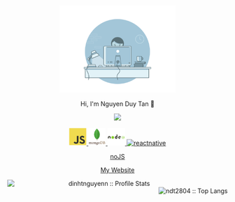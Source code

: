 <p align="center"><img height="200px" src="https://github.com/ndt2804/ndt2804/blob/main/it.gif" alt="ndt2804 :: images" /></p>
<p align="center">Hi, I'm Nguyen Duy Tan 👋</p>
<p align="center"><a href="https://github.com/ndt2804">
  <img src="https://komarev.com/ghpvc/?username=ndt2804&style=flat-square" />
</a></p>
<p align="center"> 
<a href="https://developer.mozilla.org/en-US/docs/Web/JavaScript" target="_blank" rel="noreferrer"> <img src="https://raw.githubusercontent.com/devicons/devicon/master/icons/javascript/javascript-original.svg" alt="javascript" width="40" height="40"/> </a>
<a href="https://www.mongodb.com/" target="_blank" rel="noreferrer"> <img src="https://raw.githubusercontent.com/devicons/devicon/master/icons/mongodb/mongodb-original-wordmark.svg" alt="mongodb" width="40" height="40"/> </a>
 <a href="https://nodejs.org" target="_blank" rel="noreferrer"> <img src="https://raw.githubusercontent.com/devicons/devicon/master/icons/nodejs/nodejs-original-wordmark.svg" alt="nodejs" width="40" height="40"/> </a>
 <a href="https://reactnative.dev/" target="_blank" rel="noreferrer"> <img src="https://reactnative.dev/img/header_logo.svg" alt="reactnative" width="40" height="40"/> </a>
  </p>
<p align="center"><a href=https://github.com/ndt2804>noJS</a></p>

<p align="center"><a href=https://rainobe.com/>My Website</a></p>
<div align="center">
<img align="left" width="450px" src="https://github-readme-stats.vercel.app/api?username=ndt2804&show_icons=true" alt="dinhtnguyenn :: Profile Stats" />
<img align="right" height="175px"  src="https://github-readme-stats.vercel.app/api/top-langs/?username=ndt2804&langs_count=10&layout=compact" alt="ndt2804 :: Top Langs" />
</div>




<!---
ndt2804/ndt2804 is a ✨ special ✨ repository because its `README.md` (this file) appears on your GitHub profile.
You can click the Preview link to take a look at your changes.
--->
